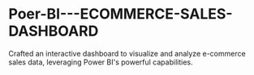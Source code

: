 # Poer-BI---ECOMMERCE-SALES-DASHBOARD
Crafted an interactive dashboard to visualize and analyze e-commerce sales data, leveraging Power BI's powerful capabilities. 
